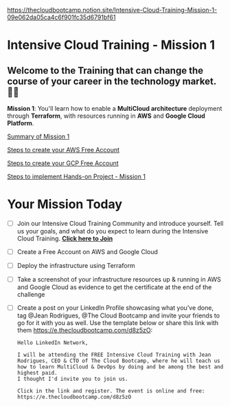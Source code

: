https://thecloudbootcamp.notion.site/Intensive-Cloud-Training-Mission-1-09e062da05ca4c6f901fc35d6791bf61


# Intensive Cloud Training - Mission 1

## Welcome to the Training that can change the course of your career in the technology market. 🎉🚀

**Mission 1**: You'll learn how to enable a **MultiCloud architecture** deployment through **Terraform**, with resources running in **AWS** and **Google ﻿Cloud Platform**.

[Summary of Mission 1](https://www.notion.so/Summary-of-Mission-1-12985b32d5324630b2415613bb2dd271?pvs=21)

[Steps to create your AWS Free Account](https://www.notion.so/Steps-to-create-your-AWS-Free-Account-6a98cd8cc2f6471cb9d30d4f7b4bd3be?pvs=21)

[Steps to create your GCP Free Account](https://www.notion.so/Steps-to-create-your-GCP-Free-Account-9798591a334e4e3885436ae2df678054?pvs=21)

[Steps to implement Hands-on Project - Mission 1](https://www.notion.so/Steps-to-implement-Hands-on-Project-Mission-1-45f94747e1124751a9b063637bf52823?pvs=21)

# Your Mission Today

- [ ]  Join our Intensive Cloud Training Community and introduce yourself. Tell us your goals, and what do you expect to learn during the Intensive Cloud Training. **[Click here to Join](https://community.thecloudbootcamp.com/join?invitation_token=a6f269b40a053bee267f9c9526b071559ece1b24-ee34f347-d2ba-4383-a5e2-5f9061b3a10e)**
- [ ]  Create a Free Account on AWS and Google Cloud
- [ ]  Deploy the infrastructure using Terraform
- [ ]  Take a screenshot of your infrastructure resources up & running in AWS and Google Cloud as evidence to get the certificate at the end of the challenge
- [ ]  Create a post on your LinkedIn Profile showcasing what you’ve done, tag @Jean Rodrigues, @The Cloud Bootcamp and invite your friends to go for it with you as well. Use the template below or share this link with them https://e.thecloudbootcamp.com/d8z5zO:
    
    ```
    Hello LinkedIn Network, 
    
    I will be attending the FREE Intensive Cloud Training with Jean Rodrigues, CEO & CTO of The Cloud Bootcamp, where he will teach us how to learn MultiCloud & DevOps by doing and be among the best and highest paid.
    I thought I'd invite you to join us. 
    
    Click in the link and register. The event is online and free:
    https://e.thecloudbootcamp.com/d8z5zO
    ```
